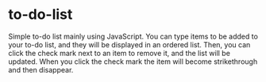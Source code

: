 # to-do-list

Simple to-do list mainly using JavaScript. You can type items to be added to your to-do list, and they will be displayed in an ordered list. Then, you can click the check mark next to an item to remove it, and the list will be updated. When you click the check mark the item will become strikethrough and then disappear.
